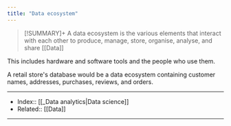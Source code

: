 ```yaml
---
title: "Data ecosystem" 
---
```

> [!SUMMARY]+
> A data ecosystem is the various elements that interact with each other to produce, manage, store, organise, analyse, and share [[Data]]

This includes hardware and software tools and the people who use them.

A retail store's database would be a data ecosystem containing customer names, addresses, purchases, reviews, and orders.

---
- Index:: [[_Data analytics|Data science]] 
- Related:: [[Data]]
---